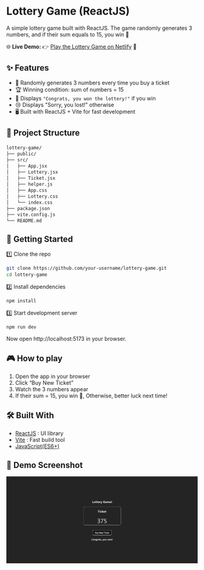 # Lottery Game (ReactJS)

A simple lottery game built with ReactJS.
The game randomly generates 3 numbers, and if their sum equals to 15, you win 🎉

🌐 **Live Demo:** 👉 [Play the Lottery Game on Netlify](https://lottery-game-reactapp.netlify.app/) 🎲

## ✨ Features

- 🎲 Randomly generates 3 numbers every time you buy a ticket
- 🏆 Winning condition: sum of numbers = 15
- 🎉 Displays `"Congrats, you won the lottery!"` if you win
- 😢 Displays "Sorry, you lost!" otherwise
- 🖥️ Built with ReactJS + Vite for fast development

## 📂 Project Structure

```pgsql
lottery-game/
├── public/
├── src/
│   ├── App.jsx
│   ├── Lottery.jsx
│   ├── Ticket.jsx
│   ├── helper.js
│   ├── App.css
│   ├── Lottery.css
│   └── index.css
├── package.json
├── vite.config.js
└── README.md
```

## 🚀 Getting Started

1️⃣ Clone the repo

```bash
git clone https://github.com/your-username/lottery-game.git
cd lottery-game
```

2️⃣ Install dependencies

```bash
npm install
```

3️⃣ Start development server

```bash
npm run dev
```

Now open http://localhost:5173 in your browser.

## 🎮 How to play

1. Open the app in your browser
2. Click “Buy New Ticket”
3. Watch the 3 numbers appear
4. If their sum = 15, you win 🎉,
   Otherwise, better luck next time!

## 🛠️ Built With

- [ReactJS](https://react.dev/) : UI library
- [Vite](https://vite.dev/) : Fast build tool
- [JavaScript(ES6+)](https://developer.mozilla.org/en-US/docs/Web/JavaScript)

## 📸 Demo Screenshot

![Screenshot](src/assets/image.png)
